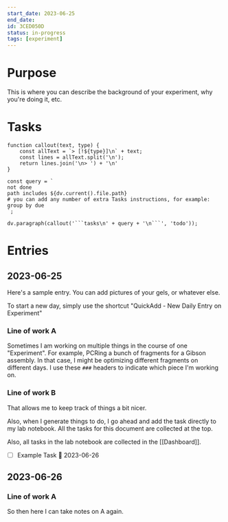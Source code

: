 ```yaml
---
start_date: 2023-06-25
end_date:
id: 3CED050D
status: in-progress
tags: [experiment]
---
```


# Purpose

This is where you can describe the background of your experiment, why you're doing it, etc.

# Tasks

```dataviewjs
function callout(text, type) {
    const allText = `> [!${type}]\n` + text;
    const lines = allText.split('\n');
    return lines.join('\n> ') + '\n'
}

const query = `
not done
path includes ${dv.current().file.path}
# you can add any number of extra Tasks instructions, for example:
group by due
`;

dv.paragraph(callout('```tasks\n' + query + '\n```', 'todo'));
```

# Entries

## 2023-06-25

Here's a sample entry. You can add pictures of your gels, or whatever else.

To start a new day, simply use the shortcut "QuickAdd - New Daily Entry on Experiment"

### Line of work A

Sometimes I am working on multiple things in the course of one "Experiment". For example, PCRing a bunch of fragments for a Gibson assembly. In that case, I might be optimizing different fragments on different days. I use these `###` headers to indicate which piece I'm working on.

### Line of work B

That allows me to keep track of things a bit nicer.

Also, when I generate things to do, I go ahead and add the task directly to my lab notebook. All the tasks for this document are collected at the top.

Also, all tasks in the lab notebook are collected in the [[Dashboard]].

- [ ] Example Task 📅 2023-06-26 

## 2023-06-26

### Line of work A

So then here I can take notes on A again.
